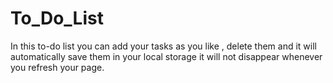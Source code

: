 # To_Do_List
In this to-do list you can add your tasks as you like , delete them and it will automatically save them in your local storage it will not disappear whenever you refresh your page.
